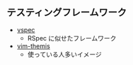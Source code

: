 
## テスティングフレームワーク

- [vspec](https://github.com/kana/vim-vspec)
  - RSpec に似せたフレームワーク
- [vim-themis](https://github.com/thinca/vim-themis)
  - 使っている人多いイメージ
